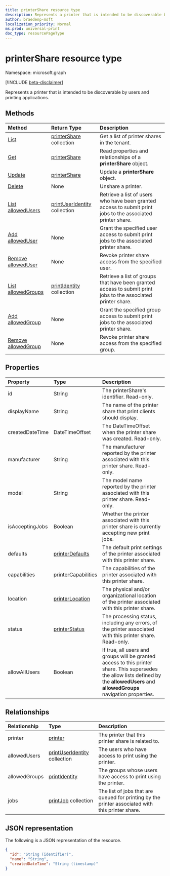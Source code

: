 ```yaml
---
title: printerShare resource type
description: Represents a printer that is intended to be discoverable by users and printing applications.
author: braedenp-msft
localization_priority: Normal
ms.prod: universal-print
doc_type: resourcePageType
---
```


# printerShare resource type

Namespace: microsoft.graph

[!INCLUDE [beta-disclaimer](../../includes/beta-disclaimer.md)]

Represents a printer that is intended to be discoverable by users and printing applications.

## Methods

| Method       | Return Type | Description |
|:-------------|:------------|:------------|
| [List](../api/print-list-shares.md) | [printerShare](printershare.md) collection | Get a list of printer shares in the tenant. |
| [Get](../api/printershare-get.md) | [printerShare](printershare.md) | Read properties and relationships of a **printerShare** object. |
| [Update](../api/printershare-update.md) | [printerShare](printershare.md) | Update a **printerShare** object. |
| [Delete](../api/printershare-delete.md) | None | Unshare a printer. |
| [List allowedUsers](../api/printershare-list-allowedusers.md) | [printUserIdentity](printuseridentity.md) collection | Retrieve a list of users who have been granted access to submit print jobs to the associated printer share. |
| [Add allowedUser](../api/printershare-post-allowedusers.md) | None | Grant the specified user access to submit print jobs to the associated printer share. |
| [Remove allowedUser](../api/printershare-delete-alloweduser.md) | None | Revoke printer share access from the specified user. |
| [List allowedGroups](../api/printershare-list-allowedgroups.md) | [printIdentity](printidentity.md) collection | Retrieve a list of groups that have been granted access to submit print jobs to the associated printer share. |
| [Add allowedGroup](../api/printershare-post-allowedgroups.md) | None | Grant the specified group access to submit print jobs to the associated printer share. |
| [Remove allowedGroup](../api/printershare-delete-allowedgroup.md) | None | Revoke printer share access from the specified group. |

## Properties
| Property     | Type        | Description |
|:-------------|:------------|:------------|
|id|String| The printerShare's identifier. Read-only.|
|displayName|String|The name of the printer share that print clients should display.|
|createdDateTime|DateTimeOffset|The DateTimeOffset when the printer share was created. Read-only.|
|manufacturer|String|The manufacturer reported by the printer associated with this printer share. Read-only.|
|model|String|The model name reported by the printer associated with this printer share. Read-only.|
|isAcceptingJobs|Boolean|Whether the printer associated with this printer share is currently accepting new print jobs.|
|defaults|[printerDefaults](printerdefaults.md)|The default print settings of the printer associated with this printer share.|
|capabilities|[printerCapabilities](printercapabilities.md)|The capabilities of the printer associated with this printer share.|
|location|[printerLocation](printerlocation.md)|The physical and/or organizational location of the printer associated with this printer share.|
|status|[printerStatus](printerstatus.md)|The processing status, including any errors, of the printer associated with this printer share. Read-only.|
|allowAllUsers|Boolean|If true, all users and groups will be granted access to this printer share. This supersedes the allow lists defined by the **allowedUsers** and **allowedGroups** navigation properties.|

## Relationships
| Relationship | Type        | Description |
|:-------------|:------------|:------------|
|printer|[printer](printer.md)|The printer that this printer share is related to. |
|allowedUsers|[printUserIdentity](printuseridentity.md) collection|The users who have access to print using the printer.|
|allowedGroups|[printIdentity](printidentity.md)|The groups whose users have access to print using the printer.|
|jobs|[printJob](printjob.md) collection| The list of jobs that are queued for printing by the printer associated with this printer share.|

## JSON representation

The following is a JSON representation of the resource.

<!-- {
  "blockType": "resource",
  "optionalProperties": [

  ],
  "@odata.type": "microsoft.graph.printerShare",
  "keyProperty": "id",
  "baseType":"microsoft.graph.entity"
}-->

```json
{
  "id": "String (identifier)",
  "name": "String",
  "createdDateTime": "String (timestamp)"
}
```

<!-- uuid: 8fcb5dbc-d5aa-4681-8e31-b001d5168d79
2015-10-25 14:57:30 UTC -->
<!-- {
  "type": "#page.annotation",
  "description": "printerShare resource",
  "keywords": "",
  "section": "documentation",
  "tocPath": ""
}-->


